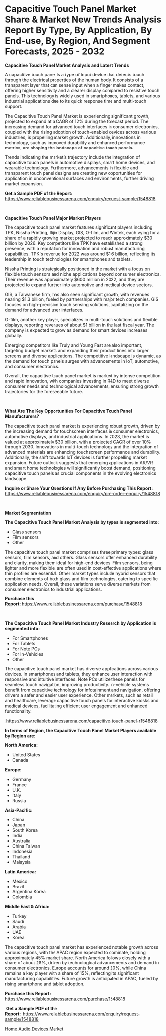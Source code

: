 <p><h1>Capacitive Touch Panel Market Share & Market New Trends Analysis Report By Type, By Application, By End-use, By Region, And Segment Forecasts, 2025 - 2032</h1></p><p><strong>Capacitive Touch Panel Market Analysis and Latest Trends</strong></p>
<p><p>A capacitive touch panel is a type of input device that detects touch through the electrical properties of the human body. It consists of a transparent layer that can sense input when a finger makes contact, offering higher sensitivity and a clearer display compared to resistive touch panels. This technology is widely used in smartphones, tablets, and various industrial applications due to its quick response time and multi-touch support.</p><p>The Capacitive Touch Panel Market is experiencing significant growth, projected to expand at a CAGR of 12% during the forecast period. The increasing demand for advanced touch interfaces in consumer electronics, coupled with the rising adoption of touch-enabled devices across various industries, is propelling market growth. Additionally, innovations in technology, such as improved durability and enhanced performance metrics, are shaping the landscape of capacitive touch panels. </p><p>Trends indicating the market’s trajectory include the integration of capacitive touch panels in automotive displays, smart home devices, and wearable technology. Furthermore, advancements in flexible and transparent touch panel designs are creating new opportunities for application in unconventional surfaces and environments, further driving market expansion.</p></p>
<p><strong>Get a Sample PDF of the Report:&nbsp;</strong> <a href="https://www.reliablebusinessarena.com/enquiry/request-sample/1548818?utm_campaign=2470&utm_medium=2&utm_source=Github&utm_content=ia&utm_term=11022025&utm_id=capacitive-touch-panel">https://www.reliablebusinessarena.com/enquiry/request-sample/1548818</a></p>
<p>&nbsp;</p>
<p><strong>Capacitive Touch Panel Major Market Players</strong></p>
<p><p>The capacitive touch panel market features significant players including TPK, Nissha Printing, Ilijin Display, GIS, O-film, and Wintek, each vying for a share of a rapidly growing market projected to reach approximately $30 billion by 2026. Key competitors like TPK have established a strong presence, with a reputation for innovation and robust manufacturing capabilities. TPK's revenue for 2022 was around $1.6 billion, reflecting its leadership in touch technologies for smartphones and tablets.</p><p>Nissha Printing is strategically positioned in the market with a focus on flexible touch sensors and niche applications beyond consumer electronics. Their revenue was approximately $600 million in 2022, and they are projected to expand further into automotive and medical device sectors.</p><p>GIS, a Taiwanese firm, has also seen significant growth, with revenues nearing $1.3 billion, fueled by partnerships with major tech companies. GIS focuses on high-precision touch sensing solutions, capitalizing on the demand for advanced user interfaces.</p><p>O-film, another key player, specializes in multi-touch solutions and flexible displays, reporting revenues of about $1 billion in the last fiscal year. The company is expected to grow as demand for smart devices increases globally.</p><p>Emerging competitors like Truly and Young Fast are also important, targeting budget markets and expanding their product lines into larger screens and diverse applications. The competitive landscape is dynamic, as the demand for touch panels surges with advancements in IoT, automotive, and consumer electronics.</p><p>Overall, the capacitive touch panel market is marked by intense competition and rapid innovation, with companies investing in R&D to meet diverse consumer needs and technological advancements, ensuring strong growth trajectories for the foreseeable future.</p></p>
<p>&nbsp;</p>
<p><strong>What Are The Key Opportunities For Capacitive Touch Panel Manufacturers?</strong></p>
<p><p>The capacitive touch panel market is experiencing robust growth, driven by the increasing demand for touchscreen interfaces in consumer electronics, automotive displays, and industrial applications. In 2023, the market is valued at approximately $30 billion, with a projected CAGR of over 10% through 2030. Innovations in multi-touch technology and the integration of advanced materials are enhancing touchscreen performance and durability. Additionally, the shift towards IoT devices is further propelling market expansion. Future outlook suggests that emerging applications in AR/VR and smart home technologies will significantly boost demand, positioning capacitive touch panels as crucial components in the evolving electronics landscape.</p></p>
<p><strong>Inquire or Share Your Questions If Any Before Purchasing This Report:</strong> <a href="https://www.reliablebusinessarena.com/enquiry/pre-order-enquiry/1548818?utm_campaign=2470&utm_medium=2&utm_source=Github&utm_content=ia&utm_term=11022025&utm_id=capacitive-touch-panel">https://www.reliablebusinessarena.com/enquiry/pre-order-enquiry/1548818</a></p>
<p>&nbsp;</p>
<p><strong>Market Segmentation</strong></p>
<p><strong>The Capacitive Touch Panel Market Analysis by types is segmented into:</strong></p>
<p><ul><li>Glass sensors</li><li>Film sensors</li><li>Other</li></ul></p>
<p><p>The capacitive touch panel market comprises three primary types: glass sensors, film sensors, and others. Glass sensors offer enhanced durability and clarity, making them ideal for high-end devices. Film sensors, being lighter and more flexible, are often used in cost-effective applications where thin profiles are essential. Other market types include hybrid sensors that combine elements of both glass and film technologies, catering to specific application needs. Overall, these variations serve diverse markets from consumer electronics to industrial applications.</p></p>
<p><strong>Purchase this Report:&nbsp;</strong><a href="https://www.reliablebusinessarena.com/purchase/1548818?utm_campaign=2470&utm_medium=2&utm_source=Github&utm_content=ia&utm_term=11022025&utm_id=capacitive-touch-panel">https://www.reliablebusinessarena.com/purchase/1548818</a></p>
<p>&nbsp;</p>
<p><strong>The Capacitive Touch Panel Market Industry Research by Application is segmented into:</strong></p>
<p><ul><li>For Smartphones</li><li>For Tablets</li><li>For Note PCs</li><li>For In-Vehicles</li><li>Other</li></ul></p>
<p><p>The capacitive touch panel market has diverse applications across various devices. In smartphones and tablets, they enhance user interaction with responsive and intuitive interfaces. Note PCs utilize these panels for seamless touch navigation, improving productivity. In-vehicle systems benefit from capacitive technology for infotainment and navigation, offering drivers a safer and easier user experience. Other markets, such as retail and healthcare, leverage capacitive touch panels for interactive kiosks and medical devices, facilitating efficient user engagement and enhanced functionality.</p></p>
<p><a href="https://www.reliablebusinessarena.com/capacitive-touch-panel-r1548818?utm_campaign=2470&utm_medium=2&utm_source=Github&utm_content=ia&utm_term=11022025&utm_id=capacitive-touch-panel">&nbsp;https://www.reliablebusinessarena.com/capacitive-touch-panel-r1548818</a></p>
<p><strong>In terms of Region, the Capacitive Touch Panel Market Players available by Region are:</strong></p>
<p>
    <p> <strong> North America: </strong>
        <ul>
            <li>United States</li>
            <li>Canada</li>
        </ul>
        </p> 
    <p> <strong> Europe: </strong>
        <ul>
            <li>Germany</li>
            <li>France</li>
            <li>U.K.</li>
            <li>Italy</li>
            <li>Russia</li>
        </ul>
        </p> 
    <p> <strong> Asia-Pacific: </strong>
        <ul>
            <li>China</li>
            <li>Japan</li>
            <li>South Korea</li>
            <li>India</li>
            <li>Australia</li>
            <li>China Taiwan</li>
            <li>Indonesia</li>
            <li>Thailand</li>
            <li>Malaysia</li>
        </ul>
        </p> 
    <p> <strong> Latin America: </strong>
        <ul>
            <li>Mexico</li>
            <li>Brazil</li>
            <li>Argentina Korea</li>
            <li>Colombia</li>
        </ul>
        </p> 
    <p> <strong> Middle East & Africa: </strong>
        <ul>
            <li>Turkey</li>
            <li>Saudi</li>
            <li>Arabia</li>
            <li>UAE</li>
            <li>Korea</li>
        </ul>
    </p>
    </p>
<p><p>The capacitive touch panel market has experienced notable growth across various regions, with the APAC region expected to dominate, holding approximately 45% market share. North America follows closely with a share of about 25%, driven by technological advancements and demand in consumer electronics. Europe accounts for around 20%, while China remains a key player with a share of 15%, reflecting its significant manufacturing capabilities. Future growth is anticipated in APAC, fueled by rising smartphone and tablet adoption.</p></p>
<p><strong>Purchase this Report: </strong><a href="https://www.reliablebusinessarena.com/purchase/1548818?utm_campaign=2470&utm_medium=2&utm_source=Github&utm_content=ia&utm_term=11022025&utm_id=capacitive-touch-panel">https://www.reliablebusinessarena.com/purchase/1548818</a></p>
<p>&nbsp;<strong>Get a Sample PDF of the Report:&nbsp;&nbsp;</strong><a href="https://www.reliablebusinessarena.com/enquiry/request-sample/1548818?utm_campaign=2470&utm_medium=2&utm_source=Github&utm_content=ia&utm_term=11022025&utm_id=capacitive-touch-panel">https://www.reliablebusinessarena.com/enquiry/request-sample/1548818</a></p>
<p><strong></strong></p>
<p><p><a href="https://github.com/katonmarti489/Market-Research-Report-List-1/blob/main/home-audio-devices-market.md?utm_campaign=2470&utm_medium=2&utm_source=Github&utm_content=ia&utm_term=11022025&utm_id=capacitive-touch-panel">Home Audio Devices Market</a></p></p>